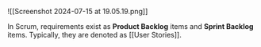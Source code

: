 ![[Screenshot 2024-07-15 at 19.05.19.png]]

In Scrum, requirements exist as **Product Backlog** items and **Sprint Backlog** items.
Typically, they are denoted as [[User Stories]].